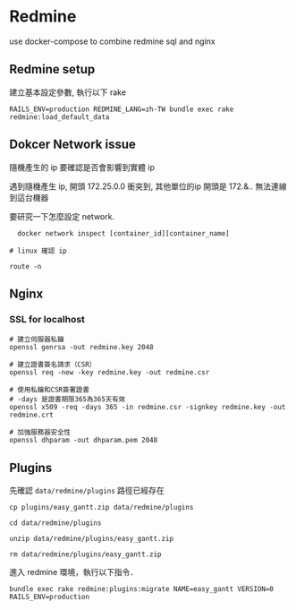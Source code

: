 # Redmine

use docker-compose to combine redmine sql and nginx

## Redmine setup

建立基本設定參數, 執行以下 rake

```shell
RAILS_ENV=production REDMINE_LANG=zh-TW bundle exec rake redmine:load_default_data
```

## Dokcer Network issue

隨機產生的 ip 要確認是否會影響到實體 ip

遇到隨機產生 ip, 開頭 172.25.0.0 衝突到, 其他單位的ip 開頭是 172.&.*.* 無法連線到這台機器

要研究一下怎麼設定 network.
```
  docker network inspect [container_id][container_name]
```

```
# linux 確認 ip

route -n

```

## Nginx

### SSL for localhost

```shell
# 建立伺服器私鑰
openssl genrsa -out redmine.key 2048

# 建立證書簽名請求（CSR）
openssl req -new -key redmine.key -out redmine.csr

# 使用私鑰和CSR簽署證書
# -days 是證書期限365為365天有效
openssl x509 -req -days 365 -in redmine.csr -signkey redmine.key -out redmine.crt

# 加強服務器安全性
openssl dhparam -out dhparam.pem 2048

```
## Plugins

先確認 `data/redmine/plugins` 路徑已經存在

```shell
cp plugins/easy_gantt.zip data/redmine/plugins

cd data/redmine/plugins

unzip data/redmine/plugins/easy_gantt.zip

rm data/redmine/plugins/easy_gantt.zip
```

進入 redmine 環境，執行以下指令．

```shell
bundle exec rake redmine:plugins:migrate NAME=easy_gantt VERSION=0 RAILS_ENV=production
```